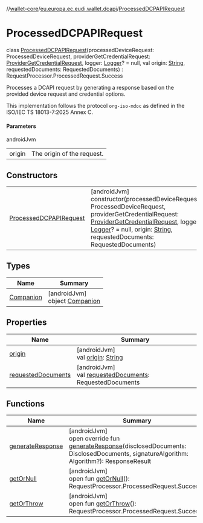 //[wallet-core](../../../index.md)/[eu.europa.ec.eudi.wallet.dcapi](../index.md)/[ProcessedDCPAPIRequest](index.md)

# ProcessedDCPAPIRequest

class [ProcessedDCPAPIRequest](index.md)(processedDeviceRequest: ProcessedDeviceRequest, providerGetCredentialRequest: [ProviderGetCredentialRequest](https://developer.android.com/reference/kotlin/androidx/credentials/provider/ProviderGetCredentialRequest.html), logger: [Logger](../../eu.europa.ec.eudi.wallet.logging/-logger/index.md)? = null, val origin: [String](https://kotlinlang.org/api/latest/jvm/stdlib/kotlin-stdlib/kotlin/-string/index.html), requestedDocuments: RequestedDocuments) : RequestProcessor.ProcessedRequest.Success

Processes a DCAPI request by generating a response based on the provided device request and credential options.

This implementation follows the protocol `org-iso-mdoc` as defined in the ISO/IEC TS 18013-7:2025 Annex C.

#### Parameters

androidJvm

| | |
|---|---|
| origin | The origin of the request. |

## Constructors

| | |
|---|---|
| [ProcessedDCPAPIRequest](-processed-d-c-p-a-p-i-request.md) | [androidJvm]<br>constructor(processedDeviceRequest: ProcessedDeviceRequest, providerGetCredentialRequest: [ProviderGetCredentialRequest](https://developer.android.com/reference/kotlin/androidx/credentials/provider/ProviderGetCredentialRequest.html), logger: [Logger](../../eu.europa.ec.eudi.wallet.logging/-logger/index.md)? = null, origin: [String](https://kotlinlang.org/api/latest/jvm/stdlib/kotlin-stdlib/kotlin/-string/index.html), requestedDocuments: RequestedDocuments) |

## Types

| Name | Summary |
|---|---|
| [Companion](-companion/index.md) | [androidJvm]<br>object [Companion](-companion/index.md) |

## Properties

| Name | Summary |
|---|---|
| [origin](origin.md) | [androidJvm]<br>val [origin](origin.md): [String](https://kotlinlang.org/api/latest/jvm/stdlib/kotlin-stdlib/kotlin/-string/index.html) |
| [requestedDocuments](../../eu.europa.ec.eudi.wallet.transfer.openId4vp.dcql/-processed-dcql-request/index.md#1436173325%2FProperties%2F1615067946) | [androidJvm]<br>val [requestedDocuments](../../eu.europa.ec.eudi.wallet.transfer.openId4vp.dcql/-processed-dcql-request/index.md#1436173325%2FProperties%2F1615067946): RequestedDocuments |

## Functions

| Name | Summary |
|---|---|
| [generateResponse](generate-response.md) | [androidJvm]<br>open override fun [generateResponse](generate-response.md)(disclosedDocuments: DisclosedDocuments, signatureAlgorithm: Algorithm?): ResponseResult |
| [getOrNull](../../eu.europa.ec.eudi.wallet.transfer.openId4vp.dcql/-processed-dcql-request/index.md#1268647320%2FFunctions%2F1615067946) | [androidJvm]<br>open fun [getOrNull](../../eu.europa.ec.eudi.wallet.transfer.openId4vp.dcql/-processed-dcql-request/index.md#1268647320%2FFunctions%2F1615067946)(): RequestProcessor.ProcessedRequest.Success? |
| [getOrThrow](../../eu.europa.ec.eudi.wallet.transfer.openId4vp.dcql/-processed-dcql-request/index.md#-927339947%2FFunctions%2F1615067946) | [androidJvm]<br>open fun [getOrThrow](../../eu.europa.ec.eudi.wallet.transfer.openId4vp.dcql/-processed-dcql-request/index.md#-927339947%2FFunctions%2F1615067946)(): RequestProcessor.ProcessedRequest.Success |
